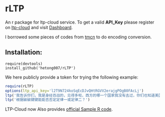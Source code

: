 rLTP
====

An r package for ltp-cloud service. To get a valid **API_Key** please register on [ltp-cloud](http://www.ltp-cloud.com/) and visit [Dashboard](http://www.ltp-cloud.com/dashboard).

I borrowed some pieces of codes from [tmcn](https://r-forge.r-project.org/R/?group_id=1571) to do encoding conversion.

## Installation:

```{r}
require(devtools)
install_github('hetong007/rLTP')
```

We here publicly provide a token for trying the following example:

```r
require(rLTP)
options(ltp_api_key='l2T9N724koSqEcDJvQHtRGVV2erajgPOgB0FAcLj')
ltp('我告诉你们，我是身经百战的，见得多啦，西方的哪一个国家我没有去过，你们也知道美国的华莱士，比你们不知高到哪里去，我跟他谈笑风生，只是媒体也要提高自己知识水平，识得唔识得呀！你们有一个好，全世界甚么地方，你们跑得最快，但是问来问去的问题呀，too simple，sometimes naive，识得唔识得？')
ltp('根据碳碳键键能能否否定定律一或定律二？')
```

LTP-Cloud now Also provides [official Sample R code](https://github.com/HIT-SCIR/ltp-cloud-api-tutorial/tree/master/R).
